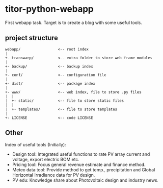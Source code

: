 # titor-python-webapp
First webapp task. Target is to create a blog with some useful tools.

## project structure
	webapp/					<-- root index
	|
	+- transwarp/			<-- extra folder to store web frame modules
	|
	+- backup/				<-- backup index
	|
	+- conf/				<-- configuration file
	|
	+- dist/				<-- package index
	|
	+- www/					<-- web index, file to store .py files
	|  |
	|  +- static/			<-- file to store static files
	|  |
	|  +- templates/		<-- file to store templates
	|
	+- LICENSE				<-- code LICENSE
  
## Other
 Index of useful tools (Initially):		
 +	Design tool: Integrated useful functions to rate PV array current and voltage, export electric BOM etc.	
 +	Pricing tool: Focus general revenue estimate and finance method.	
 +	Meteo data tool: Provide method to get temp., precipitation and Global Horizontal Irradiance data for PV design.	
 +	PV edu: Knowledge share about Photovoltaic design and industry news.	

